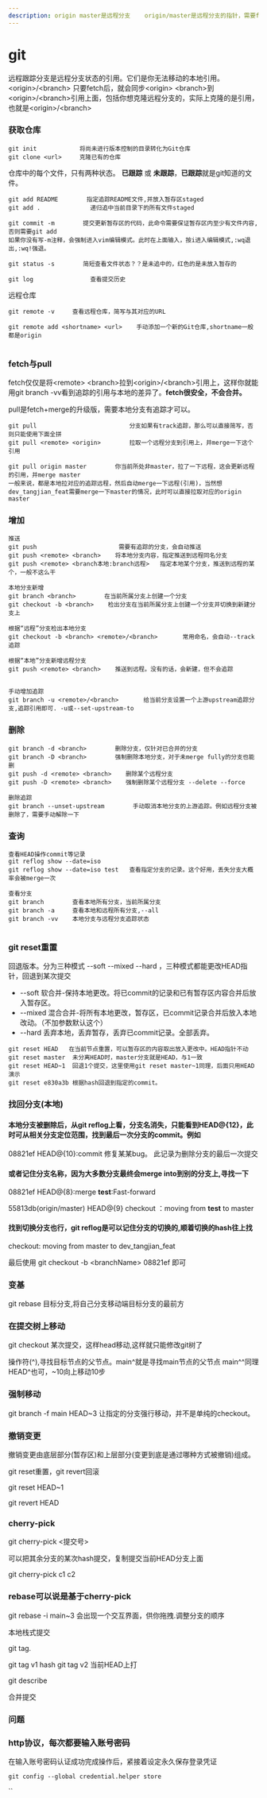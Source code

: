 ```yaml
---
description: origin master是远程分支    origin/master是远程分支的指针，需要fetch手动更新
---
```


# git

远程跟踪分支是远程分支状态的引用。它们是你无法移动的本地引用。\<origin>/\<branch> 只要fetch后，就会同步\<origin> \<branch>到\<origin>/\<branch>引用上面，包括你想克隆远程分支的，实际上克隆的是引用，也就是\<origin>/\<branch>

### 获取仓库

```
git init            将尚未进行版本控制的目录转化为Git仓库
git clone <url>     克隆已有的仓库
```

仓库中的每个文件，只有两种状态。 **已跟踪** 或 **未跟踪**，**已跟踪**就是git知道的文件。

```
git add README        指定追踪README文件,并放入暂存区staged
git add .              递归追中当前目录下的所有文件staged

git commit -m        提交更新暂存区的代码，此命令需要保证暂存区内至少有文件内容,否则需要git add
如果你没有写-m注释，会强制进入vim编辑模式。此时在上面输入，按i进入编辑模式,:wq退出,:wq!强退。

git status -s        简短查看文件状态？？是未追中的，红色的是未放入暂存的

git log                查看提交历史
```

远程仓库

```
git remote -v     查看远程仓库，简写与其对应的URL

git remote add <shortname> <url>    手动添加一个新的Git仓库,shortname一般都是origin


```

### fetch与pull

fetch仅仅是将\<remote> \<branch>拉到\<origin>/\<branch>引用上，这样你就能用git branch -vv看到追踪的引用与本地的差异了。**fetch很安全，不会合并。**

pull是fetch+merge的升级版，需要本地分支有追踪才可以。

```
git pull                          分支如果有track追踪，那么可以直接简写，否则只能使用下面全拼
git pull <remote> <origin>        拉取一个远程分支到引用上，并merge一下这个引用

git pull origin master        你当前所处非master，拉了一下远程，这会更新远程的引用，并merge master
一般来说，都是本地拉对应的追踪远程，然后自动merge一下远程(引用)，当然想dev_tangjian_feat需要merge一下master的情况，此时可以直接拉取对应的origin master

```

### 增加

```
推送
git push                       需要有追踪的分支，会自动推送
git push <remote> <branch>    将本地分支内容，指定推送到远程同名分支
git push <remote> <branch本地:branch远程>   指定本地某个分支，推送到远程的某个，一般不这么干

本地分支新增
git branch <branch>        在当前所属分支上创建一个分支
git checkout -b <branch>    检出分支在当前所属分支上创建一个分支并切换到新建分支上

根据“远程”分支检出本地分支
git checkout -b <branch> <remote>/<branch>       常用命名，会自动--track追踪

根据“本地”分支新增远程分支
git push <remote> <branch>    推送到远程。没有的话，会新建，但不会追踪


手动增加追踪
git branch -u <remote>/<branch>       给当前分支设置一个上游upstream追踪分支,追踪引用即可. -u或--set-upstream-to

```

### 删除

```
git branch -d <branch>        删除分支，仅针对已合并的分支
git branch -D <branch>        强制删除本地分支，对于未merge fully的分支也能删
git push -d <remote> <branch>    删除某个远程分支
git push -D <remote> <branch>    强制删除某个远程分支 --delete --force

删除追踪
git branch --unset-upstream        手动取消本地分支的上游追踪。例如远程分支被删除了，需要手动解除一下
```

### 查询

```
查看HEAD操作commit等记录
git reflog show --date=iso
git reflog show --date=iso test   查看指定分支的记录。这个好用，丢失分支大概率会被merge一次

查看分支
git branch        查看本地所有分支，当前所属分支
git branch -a     查看本地和远程所有分支,--all
git branch -vv    本地分支与远程分支追踪状态


```



### git reset重置

回退版本。分为三种模式 --soft --mixed --hard ，三种模式都能更改HEAD指针，回退到某次提交

* \--soft 软合并-保持本地更改。将已commit的记录和已有暂存区内容合并后放入暂存区。
* \--mixed 混合合并-将所有本地更改，暂存区，已commit记录合并后放入本地改动。（不加参数默认这个）
* \--hard 丢弃本地，丢弃暂存，丢弃已commit记录。全部丢弃。

```
git reset HEAD   在当前节点重置，可以暂存区的内容取出放入更改中。HEAD指针不动
git reset master  未分离HEAD时，master分支就是HEAD，与1一致
git reset HEAD~1  回退1个提交，这里使用git reset master~1同理，后面只用HEAD演示
git reset e830a3b 根据hash回退到指定的commit。
```

### 找回分支(本地)

#### 本地分支被删除后，从git reflog上看，分支名消失，只能看到HEAD@{12}，此时可从相关分支定位范围，找到最后一次分支的commit。例如

08821ef HEAD@{10}:commit 修复某某bug。    此记录为删除分支的最后一次提交

#### 或者记住分支名称，因为大多数分支最终会merge into到别的分支上,寻找一下

08821ef HEAD@{8}:merge **test**:Fast-forward

55813db(origin/master) HEAD@{9} checkout ：moving from **test** to master

#### 找到切换分支也行，git reflog是可以记住分支的切换的,顺着切换的hash往上找

checkout: moving from master to dev\_tangjian\_feat &#x20;

最后使用 git checkout -b \<branchName>  08821ef   即可



### 变基

git rebase 目标分支,将自己分支移动端目标分支的最前方

### 在提交树上移动

git checkout 某次提交，这样head移动,这样就只能修改git树了

操作符(^),寻找目标节点的父节点。main^就是寻找main节点的父节点 main^^同理 HEAD^也可，\~10向上移动10步

### 强制移动 &#x20;

git branch -f main HEAD\~3  让指定的分支强行移动，并不是单纯的checkout。

### 撤销变更

撤销变更由底层部分(暂存区)和上层部分(变更到底是通过哪种方式被撤销)组成。

git reset重置，git revert回滚

git reset HEAD\~1&#x20;

git revert HEAD&#x20;

### cherry-pick

git cherry-pick <提交号>

可以把其余分支的某次hash提交，复制提交当前HEAD分支上面

git cherry-pick c1 c2

### rebase可以说是基于cherry-pick

git rebase -i main\~3 会出现一个交互界面，供你拖拽.调整分支的顺序

本地栈式提交



git tag.

git tag v1 hash  git tag v2 当前HEAD上打

git describe



合并提交



### 问题

### http协议，每次都要输入账号密码

在输入账号密码认证成功完成操作后，紧接着设定永久保存登录凭证

```
git config --global credential.helper store
```

``
